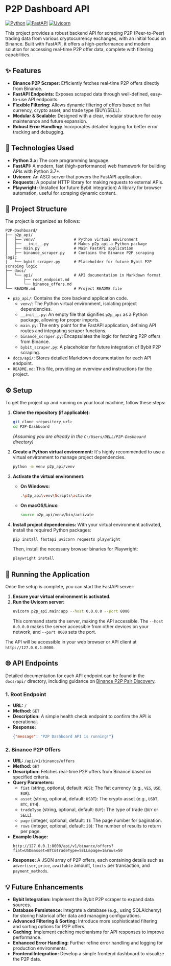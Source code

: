 # P2P Dashboard API

[![Python](https://img.shields.io/badge/Python-3.x-blue.svg)](https://www.python.org/)
[![FastAPI](https://img.shields.io/badge/FastAPI-0.116.0-009688.svg)](https://fastapi.tiangolo.com/)
[![Uvicorn](https://img.shields.io/badge/Uvicorn-0.35.0-orange.svg)](https://www.uvicorn.org/)

This project provides a robust backend API for scraping P2P (Peer-to-Peer) trading data from various cryptocurrency exchanges, with an initial focus on Binance. Built with FastAPI, it offers a high-performance and modern solution for accessing real-time P2P offer data, complete with filtering capabilities.

## ✨ Features

*   **Binance P2P Scraper:** Efficiently fetches real-time P2P offers directly from Binance.
*   **FastAPI Endpoints:** Exposes scraped data through well-defined, easy-to-use API endpoints.
*   **Flexible Filtering:** Allows dynamic filtering of offers based on fiat currency, crypto asset, and trade type (BUY/SELL).
*   **Modular & Scalable:** Designed with a clear, modular structure for easy maintenance and future expansion.
*   **Robust Error Handling:** Incorporates detailed logging for better error tracking and debugging.

## 🚀 Technologies Used

*   **Python 3.x:** The core programming language.
*   **FastAPI:** A modern, fast (high-performance) web framework for building APIs with Python 3.7+.
*   **Uvicorn:** An ASGI server that powers the FastAPI application.
*   **Requests:** A popular HTTP library for making requests to external APIs.
*   **Playwright:** (Installed for future Bybit integration) A library for browser automation, useful for scraping dynamic content.

## 📂 Project Structure

The project is organized as follows:

```
P2P-Dashboard/
├── p2p_api/
│   ├── venv/                 # Python virtual environment
│   ├── __init__.py           # Makes p2p_api a Python package
│   ├── main.py               # Main FastAPI application
│   ├── binance_scraper.py    # Contains the Binance P2P scraping logic
│   └── bybit_scraper.py      # Placeholder for future Bybit P2P scraping logic
├── docs/
│   └── api/                  # API documentation in Markdown format
│       ├── root_endpoint.md
│       └── binance_offers.md
└── README.md                 # Project README file
```

*   `p2p_api/`: Contains the core backend application code.
    *   `venv/`: The Python virtual environment, isolating project dependencies.
    *   `__init__.py`: An empty file that signifies `p2p_api` as a Python package, allowing for proper imports.
    *   `main.py`: The entry point for the FastAPI application, defining API routes and integrating scraper functions.
    *   `binance_scraper.py`: Encapsulates the logic for fetching P2P offers from Binance.
    *   `bybit_scraper.py`: A placeholder for future integration of Bybit P2P scraping.
*   `docs/api/`: Stores detailed Markdown documentation for each API endpoint.
*   `README.md`: This file, providing an overview and instructions for the project.

## ⚙️ Setup

To get the project up and running on your local machine, follow these steps:

1.  **Clone the repository (if applicable):**
    ```bash
    git clone <repository_url>
    cd P2P-Dashboard
    ```
    *(Assuming you are already in the `C:/Users/DELL/P2P-Dashboard` directory)*

2.  **Create a Python virtual environment:**
    It's highly recommended to use a virtual environment to manage project dependencies.
    ```bash
    python -m venv p2p_api/venv
    ```

3.  **Activate the virtual environment:**

    *   **On Windows:**
        ```bash
        .\p2p_api\venv\Scripts\activate
        ```
    *   **On macOS/Linux:**
        ```bash
        source p2p_api/venv/bin/activate
        ```

4.  **Install project dependencies:**
    With your virtual environment activated, install the required Python packages:
    ```bash
    pip install fastapi uvicorn requests playwright
    ```
    Then, install the necessary browser binaries for Playwright:
    ```bash
    playwright install
    ```

## 🏃 Running the Application

Once the setup is complete, you can start the FastAPI server:

1.  **Ensure your virtual environment is activated.**
2.  **Run the Uvicorn server:**
    ```bash
    uvicorn p2p_api.main:app --host 0.0.0.0 --port 8000
    ```
    This command starts the server, making the API accessible. The `--host 0.0.0.0` makes the server accessible from other devices on your network, and `--port 8000` sets the port.

The API will be accessible in your web browser or API client at `http://127.0.0.1:8000`.

## 🌐 API Endpoints

Detailed documentation for each API endpoint can be found in the `docs/api/` directory, including guidance on [Binance P2P Pair Discovery](docs/api/binance_pair_discovery.md).

### 1. Root Endpoint

*   **URL:** `/`
*   **Method:** `GET`
*   **Description:** A simple health check endpoint to confirm the API is operational.
*   **Response:**
    ```json
    {"message": "P2P Dashboard API is running!"}
    ```

### 2. Binance P2P Offers

*   **URL:** `/api/v1/binance/offers`
*   **Method:** `GET`
*   **Description:** Fetches real-time P2P offers from Binance based on specified criteria.
*   **Query Parameters:**
    *   `fiat` (string, optional, default: `VES`): The fiat currency (e.g., `VES`, `USD`, `EUR`).
    *   `asset` (string, optional, default: `USDT`): The crypto asset (e.g., `USDT`, `BTC`, `ETH`).
    *   `tradeType` (string, optional, default: `BUY`): The type of trade (`BUY` or `SELL`).
    *   `page` (integer, optional, default: `1`): The page number for pagination.
    *   `rows` (integer, optional, default: `20`): The number of results to return per page.
*   **Example Usage:**
    ```
    http://127.0.0.1:8000/api/v1/binance/offers?fiat=USD&asset=BTC&tradeType=SELL&page=1&rows=50
    ```
*   **Response:** A JSON array of P2P offers, each containing details such as `advertiser`, `price`, `available` amount, `limits` per transaction, and `payment_methods`.

## 💡 Future Enhancements

*   **Bybit Integration:** Implement the Bybit P2P scraper to expand data sources.
*   **Database Persistence:** Integrate a database (e.g., using SQLAlchemy) for storing historical offer data and managing configurations.
*   **Advanced Filtering & Sorting:** Introduce more sophisticated filtering and sorting options for P2P offers.
*   **Caching:** Implement caching mechanisms for API responses to improve performance.
*   **Enhanced Error Handling:** Further refine error handling and logging for production environments.
*   **Frontend Integration:** Develop a simple frontend dashboard to visualize the P2P data.